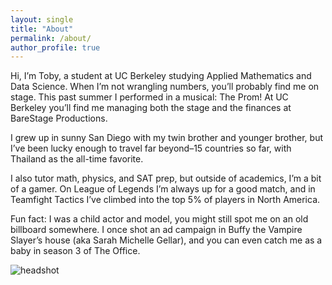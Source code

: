 ```yaml
---
layout: single
title: "About"
permalink: /about/
author_profile: true
---
```



Hi, I’m Toby, a student at UC Berkeley studying Applied Mathematics and Data Science. When I’m not wrangling numbers, you’ll probably find me on stage. This past summer I performed in a musical: The Prom! At UC Berkeley you’ll find me managing both the stage and the finances at BareStage Productions. 

I grew up in sunny San Diego with my twin brother and younger brother, but I’ve been lucky enough to travel far beyond–15 countries so far, with Thailand as the all-time favorite.

I also tutor math, physics, and SAT prep, but outside of academics, I’m a bit of a gamer. On League of Legends I’m always up for a good match, and in Teamfight Tactics I’ve climbed into the top 5% of players in North America. 

Fun fact: I was a child actor and model, you might still spot me on an old billboard somewhere. I once shot an ad campaign in Buffy the Vampire Slayer’s house (aka Sarah Michelle Gellar), and you can even catch me as a baby in season 3 of The Office.

![headshot](../assets/images/headshot.jpg)

